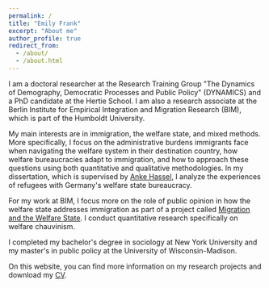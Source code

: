 ```yaml
---
permalink: /
title: "Emily Frank"
excerpt: "About me"
author_profile: true
redirect_from: 
  - /about/
  - /about.html
---
```


I am a doctoral researcher at the Research Training Group "The Dynamics of Demography, Democratic Processes and Public Policy" (DYNAMICS) and a PhD candidate at the Hertie School. I am also a research associate at the Berlin Institute for Empirical Integration and Migration Research (BIM), which is part of the Humboldt University.

My main interests are in immigration, the welfare state, and mixed methods. More specifically, I focus on the administrative burdens immigrants face when navigating the welfare system in their destination country, how welfare bureaucracies adapt to immigration, and how to approach these questions using both quantitative and qualitative methodologies. In my dissertation, which is supervised by [Anke Hassel](https://www.hertie-school.org/en/research/faculty-and-researchers/profile/person/hassel), I analyze the experiences of refugees with Germany's welfare state bureaucracy.

For my work at BIM, I focus more on the role of public opinion in how the welfare state addresses immigration as part of a project called [Migration and the Welfare State](https://www.projekte.hu-berlin.de/de/migsoz). I conduct quantitative research specifically on welfare chauvinism. 

I completed my bachelor's degree in sociology at New York University and my master's in public policy at the University of Wisconsin-Madison.

On this website, you can find more information on my research projects and download my [CV](/cv).
